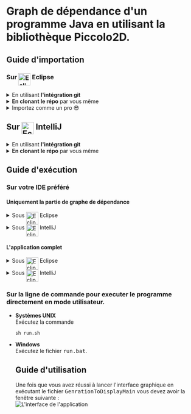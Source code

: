 # Graph de dépendance d'un programme Java en utilisant la bibliothèque Piccolo2D.

## Guide d'importation

### Sur <img src="https://firebasestorage.googleapis.com/v0/b/kaan-yagci-website.appspot.com/o/PSTL%20Assets%2Feclipse.svg?alt=media&token=c1a40189-1236-407b-9568-52c292e46e3d" alt="Eclipse Logo" width="32" height="32" align="top"/> Eclipse

<details>
  <summary>En utilisant <strong>l'intégration git</strong></summary>
    <ol>
      <li>
        Cliquez sur <strong><samp>Import</samp></strong> dans l'onglet <strong><samp>File</samp></strong> de barre latérale d'Eclipse
        <img src="https://firebasestorage.googleapis.com/v0/b/kaan-yagci-website.appspot.com/o/PSTL%20Assets%2FimportEclipse1.png?alt=media&token=b90453a4-4b76-4bb6-ad43-ff9bf944c542" alt="Cliquez sur Import dans l'onglet File de barre latérale d'Eclipse"/>
       </li>
       <li>
        Sur la fenêtre qui s'ouvre choisissez <strong><samp>Projects from Git</samp></strong> qui se trouve sous la section Git. Cliquez sur le bouton <strong><samp>Next</samp></strong>.
        <img src="https://firebasestorage.googleapis.com/v0/b/kaan-yagci-website.appspot.com/o/PSTL%20Assets%2FImportEclipse_2.png?alt=media&token=1d415087-e728-49d5-9d92-ccb6339ecfc8" alt="Sur la fenêtre qui s'ouvre choisissez Projects from FGit qui se trouve sous la section Git"/>
      </li>
      <li>
        Choisissez <strong><samp>Clone URI</samp></strong>. Cliquez sur le bouton <strong><samp>Next</samp></strong>.
        <img src="https://firebasestorage.googleapis.com/v0/b/kaan-yagci-website.appspot.com/o/PSTL%20Assets%2FImportEclipse_3.png?alt=media&token=277631cb-72a9-4029-9f01-e54928904811" alt="Choisissez Clone URI"/>
      </li>
      <li>
        Entrez l'URL du répo qui est <code>https://github.com/Misteryagci/pstl-upmc.git</code> dans le champs de text libellé URI. <em>Une fois c'est fait, si tout se passe bien comme il faut vous allez voir que tous les champs vont se compléter automatiquement</em>. En suite cliquez sur le bouton <strong><samp>Next</samp></strong>.
        <img src="https://firebasestorage.googleapis.com/v0/b/kaan-yagci-website.appspot.com/o/PSTL%20Assets%2FImportEclipse_4.png?alt=media&token=b3664687-d640-40bd-a8de-2518ee420b9d" alt="Entrez l'URL du répo qui est https://github.com/Misteryagci/pstl-upmc.git dans le champs de text libellé URI"/>
      </li>
      <li>
      La branche la plus récente est la branche <samp>master</samp>, donc vous pouvez <strong>décocher</strong> dans le menu déroulant la branche <strong><code>xml-reader</code></strong>. Cliquez sur le bouton <strong><samp>Next</samp></strong>.
      <img src="https://firebasestorage.googleapis.com/v0/b/kaan-yagci-website.appspot.com/o/PSTL%20Assets%2FImportEclipse_5.png?alt=media&token=4fa8c594-b1eb-4940-a8d8-77077b5a4247" alt="La branche la plus récente est la branche master, donc vous pouvez décocher dans le menu déroulant la branche xml-reader"/>
      </li>
      <li>
       <strong>Vérifiez</strong> si tout est bien configuré. Si c'est le cas cliquez sur le bouton <strong><samp>Next</samp></strong>.
       <img src="https://firebasestorage.googleapis.com/v0/b/kaan-yagci-website.appspot.com/o/PSTL%20Assets%2FImportEclipse_6.png?alt=media&token=275cb309-321f-4efb-9cdf-27d4dd763bd0" alt="Vérifiez si tout est bien configuré."/>
     </li>
     <li>
     Sélectionnez <strong><samp>Import as general project</samp></strong> et cliquez sur le bouton <strong><samp>Next</samp></strong>.
     <img src="https://firebasestorage.googleapis.com/v0/b/kaan-yagci-website.appspot.com/o/PSTL%20Assets%2FImportEclipse_7.png?alt=media&token=e664baed-08b4-4789-8604-50ed806705d6" alt="Sélectionnez import as general project"/>
     </li>
     <li>
     <strong>Renommez</strong> le projet sous Eclipse comme vous désirez <strong>ou laissez le comme tel</strong> et cliquez sur <strong><samp>Finish</samp></strong>
     <img src="https://firebasestorage.googleapis.com/v0/b/kaan-yagci-website.appspot.com/o/PSTL%20Assets%2FImportEclipse_8.png?alt=media&token=776700e6-2d11-4541-9c68-fee7d0bb6ca1" alt="Renommez le projet comme vous désirez ou laissez le comme tel"/>
     </li>
     <li>
     Happy coding 😊
     </li>
    </ol>
</details>

<details>
  <summary><strong>En clonant le répo</strong> par vous même</summary>
  <ol>
  <li>
  Clonez le répo par en tapant la commande suivante dans une <strong>Terminal</strong><br/>
  <code>git clone https://github.com/Misteryagci/pstl-upmc.git</code>
  </li>
  <li>
  Cliquez sur <strong><samp>Import</samp></strong> dans l'onglet <strong><samp>File</samp></strong> de barre latérale d'Eclipse.
  <img src="https://firebasestorage.googleapis.com/v0/b/kaan-yagci-website.appspot.com/o/PSTL%20Assets%2FimportEclipse1.png?alt=media&token=b90453a4-4b76-4bb6-ad43-ff9bf944c542" alt=""/>
  </li>
  <li>
  Sur la fenêtre qui s'ouvre choisissez <strong><samp>Projects from Folder or Archive</samp></strong> qui se trouve sous la section <samp>General</samp>. Cliquez sur le bouton <strong><samp>Next</samp></strong>.
  <img src="https://firebasestorage.googleapis.com/v0/b/kaan-yagci-website.appspot.com/o/PSTL%20Assets%2FImportEclipse2.png?alt=media&token=45b4f9d9-5afe-4893-8cba-6c6f619d8456" alt="Sur la fenêtre qui s'ouvre choisissez Projects from Folder or Archive qui se trouve sous la section General">
  </li>
  <li>
  Depuis l'explorateur de fichiers <strong>trouvez le dossier que vous venez de cloner</strong> et cliquez sur le bouton <strong><samp>Open</samp></strong>.
  <img src="https://firebasestorage.googleapis.com/v0/b/kaan-yagci-website.appspot.com/o/PSTL%20Assets%2FImportEclipse3.png?alt=media&token=5e0f2b18-c3ee-448c-a246-2b54967088fd" alt="Depuis l'explorateur de fichiers trouvez le dossier que vous venez de cloner et cliquez sur Open">
  </li>
  <li>
  Pour compléter l'importation cliquez sur le bouton <strong><samp>Finish</samp></strong>
  <img src="https://firebasestorage.googleapis.com/v0/b/kaan-yagci-website.appspot.com/o/PSTL%20Assets%2FImportEclipse4.png?alt=media&token=f79121d0-b179-413e-85b1-bb5f4fc23de5" alt="Pour compléter l'importation cliquez sur le bouton Finish">
  </li>
  <li>
  Happy coding 😊
  </li>
  </ol>
</details>

<details>
  <summary>Importez comme un pro 😎</summary>
  <ol>
    <li>
      Dans un Terminal dirigez vous à votre workspace d'Eclipse. <em>Vous pouvez trouver le path exacte au démarrage de votre Eclipse.</em> <br/>
      <code>
      cd ~/Documents/workspace
      </code>
      <img src="https://firebasestorage.googleapis.com/v0/b/kaan-yagci-website.appspot.com/o/PSTL%20Assets%2FeclipsePro1.png?alt=media&token=23600c56-737c-42a9-a95c-b9f49e0373c9" alt="Vous pouvez trouver le chemin complet de votre workspace Eclipse au démarrage">
    </li>
    <li>
      Clonez le répo git en tapant la commande sur le même terminal dans le répertoire de votre workspace Eclipse <br/>
      <code>
      git clone git clone https://github.com/Misteryagci/pstl-upmc.git
      </code>
    </li>
    <li>
      Cliquez sur <strong><samp>Java Project</samp></strong> dans la section <strong><samp>New</samp></strong> dans l'onglet <strong><samp>File</samp></strong> de barre latérale d'Eclipse.
      <img src="https://firebasestorage.googleapis.com/v0/b/kaan-yagci-website.appspot.com/o/PSTL%20Assets%2FeclipsePro2.png?alt=media&token=0f411ace-6872-4871-b595-1b30bda6440e" alt="Cliquez sur Java Project dans la section New dans l'onglet File de barre latérale d'Eclipse">
    </li>
    <li>
      Entrez le nom du dossier que vous avez sélectionné quand vous avez cloné le répo.<em>Si vous n'avez pas entré d'autre paramètre que l'url de répo à la commande <code>git clone</code> par défaut c'est <samp>pstl-upmc</samp></em>. Et cliquez sur le bouton <strong><samp>Finish</samp></strong>.
      <img src="https://firebasestorage.googleapis.com/v0/b/kaan-yagci-website.appspot.com/o/PSTL%20Assets%2FeclipsePro3.png?alt=media&token=1a753972-c41d-4e8d-bd07-f4ae8eb6809f" alt="Entrez le nom du dossier que avez sélectionné quand vous avez cloné le répo.">
    </li>
    <li>
    Happy coding 😊
    </li>
  </ol>
</details>

## Sur <img src="https://firebasestorage.googleapis.com/v0/b/kaan-yagci-website.appspot.com/o/PSTL%20Assets%2FIntelliJ_IDEA_Logo.svg?alt=media&token=4f8c266b-4d1c-4fa5-972a-19dbb23ad1be" alt="Eclipse Logo" width="32" height="32" align="top"/> IntelliJ

<details>
  <summary>En utilisant <strong>l'intégration git</strong></summary>
  <ol>
    <li>
    Au démarrage d'IntelliJ sur la fenêtre qui s'ouvre cliquez sur la section <strong><samp>Check out from Version Control</samp></strong>. Puis sur le menu déroulant cliquez sur la section <strong><samp>Github</samp></strong>.
    <img src="https://firebasestorage.googleapis.com/v0/b/kaan-yagci-website.appspot.com/o/PSTL%20Assets%2Fintellij0.png?alt=media&token=26ba41a6-2911-4131-be07-702b3123b8c1" alt="Au démarrage d'IntelliJ, sur la fenêtre qui s'ouvre cliquez sur la section Check out from Version Control. Puis sur le menu déroulant cliquez sur la section Github"/>
    </li>
    <li>
    Sur le champs de texte libellé <strong><samp>Git Repository URL</samp></strong>, entrez l'URL du répo de projet qui est <samp>https://github.com/Misteryagci/pstl-upmc.git</samp>. Puis appuyez sur le bouton <strong><samp>Clone</samp></strong>.
    <img src="https://firebasestorage.googleapis.com/v0/b/kaan-yagci-website.appspot.com/o/PSTL%20Assets%2FintelliJ1.png?alt=media&token=03972eca-d91b-4158-b3d4-a13a8a4a962a" alt="Sur le champs de texte libellé Git Repository URL, entre l'URL du répo de projet qui est https://github.com/Misteryagci/pstl-upmc.git. Puis appuyez sur le bouton Clone">
    </li>
    <li>
    Appuyez sur bouton <strong><samp>Yes</samp></strong> sur la boîte de dialogue qui vous demande de créer un projet d'IntelliJ en partant les sources clonées.<br/>
    <img src="https://firebasestorage.googleapis.com/v0/b/kaan-yagci-website.appspot.com/o/PSTL%20Assets%2FintelliJ2.png?alt=media&token=36cfbc41-573f-4708-aef2-0affdf7012f2" alt="Appuyez sur le bouton Yes sur la boîte de dialogue qui vous demande de créer un projet d'IntelliJ en partant les sources clonées.">
    </li>
    <li>
    Sélectionnez maintenant la case <strong><samp>Create project from Existing source</samp></strong> sur la fenêtre et cliquez sur le bouton <strong><samp>Next</samp></strong>.
    <img src="https://firebasestorage.googleapis.com/v0/b/kaan-yagci-website.appspot.com/o/PSTL%20Assets%2FintelliJ3.png?alt=media&token=827b1feb-2ec2-4751-af52-b287706d890e" alt="Sélectionnez maintenant la case Create project from Existing source sur la fenêtre et cliquez sur le bouton Next">
    </li>
    <li>
    <em>Si vous voulez changer le nom de projet IntelliJ sur votre ordinateur changez le text <samp>pstl-upmc</samp> qui est par défaut dans le champs libellé <samp>Project Name</samp> par le nom que vous désirez. Sinon gardez le comme tel.</em> Cliquez ensuite sur le bouton <strong><samp>Next</samp></strong>
    <img src="https://firebasestorage.googleapis.com/v0/b/kaan-yagci-website.appspot.com/o/PSTL%20Assets%2FintelliJ4.png?alt=media&token=fa69846e-7507-4f74-b0a1-2435b420bd7c" alt="Si vous voulez changer le nom de projet IntelliJ sur votre ordinateur changez le text pstl-upmc qui est par défaut dans le champs libellé Project Name par le nom que vous désirez. Sinon gardez le comme tel Cliquez ensuite sur le bouton Next">
    </li>
    <li>
    Vérifiez bien que <strong>la case contenant le chemin d'accès du dossier <samp>src</samp></strong> est bien cochée et cliquez sur le bouton <strong><samp>Next</samp></strong> pour continuer.
    <img src="https://firebasestorage.googleapis.com/v0/b/kaan-yagci-website.appspot.com/o/PSTL%20Assets%2FintelliJ5.png?alt=media&token=6ac8c7c1-62ee-4f2d-80ef-5cfec9ec6ea4" alt="Vérifiez bien que la case contenant le chemin d'accès du dossier src est bien cochée et cliquez sur le bouton Next pour continuer.">
    </li>
    <li>
    Vérifiez sur la case qui se trouve sur la colonne de gauche libellée <samp>Libraries</samp> de la fenêtre et qui contient le dossier <strong><samp>lib</samp></strong> est bien cochée et cliquez sur le bouton <strong><samp>Next</samp></strong> pour continuer.
    <img src="https://firebasestorage.googleapis.com/v0/b/kaan-yagci-website.appspot.com/o/PSTL%20Assets%2FintelliJ6.png?alt=media&token=a3709db5-a979-487b-9e9a-77f0ba5c889e" alt="Vérifiez que la case qui se trouve sur la colonne de gauche libellée Libraries de la fenêtre et qui contient le dossier lib est bien cochée et cliquez sur le bouton Next pour continuer.">
    </li>
    <li>
    Vérifiez que la case qui contient le nom du projet <strong><samp>pstl-upmc</samp></strong> sur la colonne de gauche libellé <samp>Modules</samp> est bien cochée et cliquez sur le bouton <strong><samp>Next</samp></strong> pour continuer
    <img src="https://firebasestorage.googleapis.com/v0/b/kaan-yagci-website.appspot.com/o/PSTL%20Assets%2FintelliJ7.png?alt=media&token=72037a1f-c764-4d39-b2bb-7005d08ccf85" alt="Vérifiez que la case qui contient le nom du projet pstl-upmc sur la colonne de gauche libellé Modules est bien cochée et cliquez sur le bouton Next pour continuer.">
    </li>
    <li>
    Vérifiez que le <strong>SDK</strong> sélectionné pour le projet est bien <strong><samp>1.8</samp></strong> et ensuite cliquez sur le bouton <strong><samp>Next</samp></strong> pour continuer.
    <img src="https://firebasestorage.googleapis.com/v0/b/kaan-yagci-website.appspot.com/o/PSTL%20Assets%2FintelliJ8.png?alt=media&token=9a2e8c13-9a0d-49a7-b58f-d3269dd7273d" alt="Vérifiez que le SDK sélectionné pour le projet est bien 1.8 et ensuite cliquez sur le bouton Next pour continuer">
    </li>
    <li>
    Vérifiez bien que le message indiqué sur la fenêtre est bien <strong><samp>No frameworks detected</samp></strong> et cliquez sur le bouton <strong><samp>Finish</samp></strong> pour conclure l'importation.
    <img src="https://firebasestorage.googleapis.com/v0/b/kaan-yagci-website.appspot.com/o/PSTL%20Assets%2FintelliJ9.png?alt=media&token=ac03f1a6-a89a-4b8f-887a-f996ee388223" alt="Vérifiez bien que le message indiqué sur la fenêtre est bien No frameworks detected et cliquez sur le bouton Finish pour conclure l'importation.">
    </li>
    <li>
    Happy coding 😊
    </li>
  </ol>
</details>

<details>
  <summary><strong>En clonant le répo</strong> par vous même</summary>
  <ol>
    <li>
    Clonez le répo en tapant la commande suivante sur un <strong>Terminal</strong><br/>
    <code>git clone https://github.com/Misteryagci/pstl-upmc.git</code>
    </li>
    <li>
    Au démarrage d'IntelliJ sur la fenêtre qui s'ouvre cliquez sur la section <strong><samp>Import Project</samp></strong>.
    <img src="https://firebasestorage.googleapis.com/v0/b/kaan-yagci-website.appspot.com/o/PSTL%20Assets%2FintelliJ10.png?alt=media&token=04c8dfd9-a24a-45b7-bc14-239b9570c558" alt="Au démarrage d'IntelliJ, sur la fenêtre qui s'ouvre cliquez sur la section Import Project."/>
    </li>
    <li>
    Depuis <strong>l'explorateur des fichier</strong> qui s'ouvre <strong>trouvez le dossier que vous venez de cloner</strong> et puis cliquez sur le bouton <strong><samp>Open</samp></strong>.
    <img src="https://firebasestorage.googleapis.com/v0/b/kaan-yagci-website.appspot.com/o/PSTL%20Assets%2Fintellij11.png?alt=media&token=9f41c345-78cc-492c-a8e9-86c583e0a279" alt="Depuis l'explorateur des fichiers qui s'ouvre trouvez le dossier que vous venez de cloner et puis cliquez sur le bouton Open">
    </li>
    <li>
    Sélectionnez maintenant la case <strong><samp>Create project from Existing source</samp></strong> sur la fenêtre et cliquez sur le bouton <strong><samp>Next</samp></strong>.
    <img src="https://firebasestorage.googleapis.com/v0/b/kaan-yagci-website.appspot.com/o/PSTL%20Assets%2Fintellij12.png?alt=media&token=2b7a0530-0709-4e75-88ab-01f1d9d74c83" alt="Sélectionnez maintenant la case Create project from Existing source sur la fenêtre et cliquez sur le bouton Next">
    </li>
    <li>
    <em>Si vous voulez changer le nom de projet IntelliJ sur votre ordinateur changez le text <samp>pstl-upmc</samp> qui est par défaut dans le champs libellé <samp>Project Name</samp> par le nom que vous désirez. Sinon gardez le comme tel.</em> Cliquez ensuite sur le bouton <strong><samp>Next</samp></strong>
    <img src="https://firebasestorage.googleapis.com/v0/b/kaan-yagci-website.appspot.com/o/PSTL%20Assets%2Fintellij13.png?alt=media&token=924136d7-1121-45d6-a2c4-298d3fa63e8f" alt="Si vous voulez changer le nom de projet IntelliJ sur votre ordinateur changez le text pstl-upmc qui est par défaut dans le champs libellé Project Name par le nom que vous désirez. Sinon gardez le comme tel Cliquez ensuite sur le bouton Next">
    </li>
    <li>
    Vérifiez bien que <strong>la case contenant le chemin d'accès du dossier <samp>src</samp></strong> est bien cochée et cliquez sur le bouton <strong><samp>Next</samp></strong> pour continuer.
    <img src="https://firebasestorage.googleapis.com/v0/b/kaan-yagci-website.appspot.com/o/PSTL%20Assets%2Fintellij14.png?alt=media&token=38413346-3623-4d03-b41f-8a2ce7fafd50" alt="Vérifiez bien que la case contenant le chemin d'accès du dossier src est bien cochée et cliquez sur le bouton Next pour continuer.">
    </li>
    <li>
    Vérifiez sur la case qui se trouve sur la colonne de gauche libellée <samp>Libraries</samp> de la fenêtre et qui contient le dossier <strong><samp>lib</samp></strong> est bien cochée et cliquez sur le bouton <strong><samp>Next</samp></strong> pour continuer.
    <img src="https://firebasestorage.googleapis.com/v0/b/kaan-yagci-website.appspot.com/o/PSTL%20Assets%2Fintellij15.png?alt=media&token=852dfad8-4020-4fd6-9732-d321e0566a9b" alt="Vérifiez que la case qui se trouve sur la colonne de gauche libellée Libraries de la fenêtre et qui contient le dossier lib est bien cochée et cliquez sur le bouton Next pour continuer.">
    </li>
    <li>
    Vérifiez que la case qui contient le nom du projet <strong><samp>pstl-upmc</samp></strong> sur la colonne de gauche libellé <samp>Modules</samp> est bien cochée et cliquez sur le bouton <strong><samp>Next</samp></strong> pour continuer
    <img src="https://firebasestorage.googleapis.com/v0/b/kaan-yagci-website.appspot.com/o/PSTL%20Assets%2Fintellij16.png?alt=media&token=ba4088f6-c7b5-495a-82b0-cfc65b5113c3" alt="Vérifiez que la case qui contient le nom du projet pstl-upmc sur la colonne de gauche libellé Modules est bien cochée et cliquez sur le bouton Next pour continuer.">
    </li>
    <li>
    Vérifiez que le <strong>SDK</strong> sélectionné pour le projet est bien <strong><samp>1.8</samp></strong> et ensuite cliquez sur le bouton <strong><samp>Next</samp></strong> pour continuer.
    <img src="https://firebasestorage.googleapis.com/v0/b/kaan-yagci-website.appspot.com/o/PSTL%20Assets%2Fintellij17.png?alt=media&token=fd34cf5a-4284-4229-87eb-aff90eaf7a96" alt="Vérifiez que le SDK sélectionné pour le projet est bien 1.8 et ensuite cliquez sur le bouton Next pour continuer">
    </li>
    <li>
    Vérifiez bien que le message indiqué sur la fenêtre est bien <strong><samp>No frameworks detected</samp></strong> et cliquez sur le bouton <strong><samp>Finish</samp></strong> pour conclure l'importation.
    <img src="https://firebasestorage.googleapis.com/v0/b/kaan-yagci-website.appspot.com/o/PSTL%20Assets%2Fintellij18.png?alt=media&token=1a0ef006-13db-474c-a2ed-f05a918bc50a" alt="Vérifiez bien que le message indiqué sur la fenêtre est bien No frameworks detected et cliquez sur le bouton Finish pour conclure l'importation.">
    </li>
    <li>
    Happy coding 😊
    </li>
  </ol>
</details>

## Guide d'exécution 

### Sur votre IDE préféré

#### Uniquement la partie de graphe de dépendance

<details>
  <summary> Sous <img src="https://firebasestorage.googleapis.com/v0/b/kaan-yagci-website.appspot.com/o/PSTL%20Assets%2Feclipse.svg?alt=media&token=c1a40189-1236-407b-9568-52c292e46e3d" alt="Eclipse Logo" width="32" height="32" align="top"/> Eclipse </summary>

  <ol>
    <li>
      Faites <strong>un clique droit sur le dossier principal</strong> contenant le projet. Puis dans le menu déroulant cliquez sur <strong><samp>Java Application</samp></strong> sous la section <strong><samp>Run As</samp></strong>.<br/>
      <img src="https://firebasestorage.googleapis.com/v0/b/kaan-yagci-website.appspot.com/o/PSTL%20Assets%2FrunEclipse1.png?alt=media&token=e121056e-c502-4f98-a91b-1eb40e988cfe" alt="Faites un clique droit sur le dossier principal contenant le projet. Puis dans le menu déroulant cliquez sur Java Application sous la section Run As">
    </li>
    <li>
      Sur la fênetre intitulée <samp>Select Java Application</samp> <strong>sélectionnez <samp>NewDisplayDG - com.puck.display.piccolo2d</samp></strong>. Puis cliquez sur le bouton <strong><samp>OK</samp></strong>.<br/>
      <img src="https://firebasestorage.googleapis.com/v0/b/kaan-yagci-website.appspot.com/o/PSTL%20Assets%2FrunEclipse2.png?alt=media&token=95b4f994-6455-4dff-a2b8-b0aa5cc6142f" alt="Sur la fenêtre intitulée Select Java Application sélectionnez NewDisplayDG - com.puck.display.piccolo2d. Puis cliquez sur le bouton OK.">
    </li>
  </ol>

</details>

<details>
  <summary> Sous <img src="https://firebasestorage.googleapis.com/v0/b/kaan-yagci-website.appspot.com/o/PSTL%20Assets%2FIntelliJ_IDEA_Logo.svg?alt=media&token=4f8c266b-4d1c-4fa5-972a-19dbb23ad1be" alt="Eclipse Logo" width="32" height="32" align="top"/> IntelliJ </summary>

  <ol>
    <li>
      Chargez le projet <strong>en sélectionnant le projet</strong> sur la fenêtre de démarrage.<br/>
      <img src="https://firebasestorage.googleapis.com/v0/b/kaan-yagci-website.appspot.com/o/PSTL%20Assets%2FrunIntelliJ1.png?alt=media&token=fc23661d-95d6-4d9d-b3f4-e90e7bc0bb6a" alt="Faites un clique droit sur le dossier principal contenant le projet. Puis dans le menu déroulant cliquez sur Java Application sous la section Run As">
    </li>
    <li>
      Trouvez le fichier <strong><samp>NewDisplayDG</samp></strong> qui se trouve dans le dossier <samp>display.piccolo2d</samp> qui se trouve dans le dossier <samp>com.puck</samp> qui se trouve dans le dossier <samp>src</samp> qui se trouve dans le dossier principal du projet. <strong>Faites un clique droit sur ce fichier</strong> et dans le menu déroulant <strong>cliquez sur <samp>Run 'NewDisplayDG.main()'</samp></strong>.<br/>
      <img src="https://firebasestorage.googleapis.com/v0/b/kaan-yagci-website.appspot.com/o/PSTL%20Assets%2FrunIntelliJ2.png?alt=media&token=2a0c94a8-a8a0-44f9-a616-215ac2b6cdbf" alt="Trouvez le fichier NewDisplayDG qui se trouve dans le dossier display.piccolo2d qui se trouve dans le dossier com.puck qui se trouve dans le dossier src qui se trouve dans le dossier principal du projet. Faites un clique droit sur ce fichier et dans le menu déroulant cliquez sur Run 'NewDisplayDG.main()'">
    </li>
  </ol>
  
</details>

#### L'application complet

<details>
  <summary> Sous <img src="https://firebasestorage.googleapis.com/v0/b/kaan-yagci-website.appspot.com/o/PSTL%20Assets%2Feclipse.svg?alt=media&token=c1a40189-1236-407b-9568-52c292e46e3d" alt="Eclipse Logo" width="32" height="32" align="top"/> Eclipse </summary>

  <ol>
    <li>
      Faites <strong>un clique droit sur le dossier principal</strong> contenant le projet. Puis dans le menu déroulant cliquez sur <strong><samp>Java Application</samp></strong> sous la section <strong><samp>Run As</samp></strong>.<br/>
      <img src="https://firebasestorage.googleapis.com/v0/b/kaan-yagci-website.appspot.com/o/PSTL%20Assets%2FrunEclipse1.png?alt=media&token=e121056e-c502-4f98-a91b-1eb40e988cfe" alt="Faites un clique droit sur le dossier principal contenant le projet. Puis dans le menu déroulant cliquez sur Java Application sous la section Run As">
    </li>
    <li>
      Sur la fênetre intitulée <samp>Select Java Application</samp> <strong>sélectionnez <samp>GenrationToDisplayMain - com.puck.utilities</samp></strong>. Puis cliquez sur le bouton <strong><samp>OK</samp></strong>.<br/>
      <img src="https://firebasestorage.googleapis.com/v0/b/kaan-yagci-website.appspot.com/o/PSTL%20Assets%2FeclipseExecComplet.png?alt=media&token=6d2525f8-b373-4fed-afbe-facd43af58dc" alt="Sur la fenêtre intitulée Select Java Application sélectionnez GenrationToDisplayMain - com.puck.utilities. Puis cliquez sur le bouton OK.">
    </li>
  </ol>

</details>

<details>
  <summary> Sous <img src="https://firebasestorage.googleapis.com/v0/b/kaan-yagci-website.appspot.com/o/PSTL%20Assets%2FIntelliJ_IDEA_Logo.svg?alt=media&token=4f8c266b-4d1c-4fa5-972a-19dbb23ad1be" alt="Eclipse Logo" width="32" height="32" align="top"/> IntelliJ </summary>

  <ol>
    <li>
      Chargez le projet <strong>en sélectionnant le projet</strong> sur la fenêtre de démarrage.<br/>
      <img src="https://firebasestorage.googleapis.com/v0/b/kaan-yagci-website.appspot.com/o/PSTL%20Assets%2FrunIntelliJ1.png?alt=media&token=fc23661d-95d6-4d9d-b3f4-e90e7bc0bb6a" alt="Faites un clique droit sur le dossier principal contenant le projet. Puis dans le menu déroulant cliquez sur Java Application sous la section Run As">
    </li>
    <li>
      Trouvez le fichier <strong><samp>GenrationToDisplayMain</samp></strong> qui se trouve dans le dossier <samp>utilities</samp> qui se trouve dans le dossier <samp>com.puck</samp> qui se trouve dans le dossier <samp>src</samp> qui se trouve dans le dossier principal du projet. <strong>Faites un clique droit sur ce fichier</strong> et dans le menu déroulant <strong>cliquez sur <samp>Run 'GenrationToDis....main()'</samp></strong>.<br/>
      <img src="https://firebasestorage.googleapis.com/v0/b/kaan-yagci-website.appspot.com/o/PSTL%20Assets%2FintelliJExecComplet.png?alt=media&token=8a0e9e8c-e8bc-4be0-97a5-50e309b4ba2d" alt="Trouvez le fichier GenrationToDisplayMain qui se trouve dans le dossier utilities qui se trouve dans le dossier com.puck qui se trouve dans le dossier src qui se trouve dans le dossier principal du projet. Faites un clique droit sur ce fichier et dans le menu déroulant cliquez sur Run 'GenrationToDis....main()'">
    </li>
  </ol>
  
</details>

### Sur la ligne de commande pour executer le programme directement en mode utilisateur.

- **Systèmes UNIX** <br/>
  Exécutez la commande 
  ```shell
  sh run.sh
  ```
- **Windows** <br/>
  Exécutez le fichier <samp>run.bat</samp>.

  ## Guide d'utilisation

  Une fois que vous avez réussi à lancer l'interface graphique en exécutant le fichier <samp>GenrationToDisplayMain</samp> vous devez avoir la fenêtre suivante : <br/>
  <img src="https://firebasestorage.googleapis.com/v0/b/kaan-yagci-website.appspot.com/o/PSTL%20Assets%2FinterfaceAdmin.png?alt=media&token=c84628f0-899c-4515-a7fc-3987bf791f5d" alt="L'interface de l'application">
